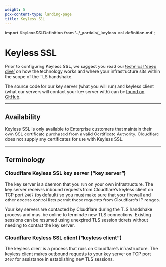 ```yaml
---
weight: 5
pcx-content-type: landing-page
title: Keyless SSL
---
```


import KeylessSSLDefinition from '../\_partials/\_keyless-ssl-definition.md';

# Keyless SSL

<KeylessSSLDefinition />

Prior to configuring Keyless SSL, we suggest you read our [technical ‘deep dive’](https://blog.cloudflare.com/keyless-ssl-the-nitty-gritty-technical-details/) on how the technology works and where your infrastructure sits within the scope of the TLS handshake.

The source code for our key server (what you will run) and keyless client (what our servers will contact your key server with) can be [found on GitHub](https://github.com/cloudflare/gokeyless).

***

## Availability

Keyless SSL is only available to Enterprise customers that maintain their own SSL certificate purchased from a valid Certificate Authority. Cloudflare does not supply any certificates for use with Keyless SSL.

***

## Terminology

### Cloudflare Keyless SSL key server (“key server”)

The key server is a daemon that you run on your own infrastructure. The key server receives inbound requests from Cloudflare’s keyless client on TCP port `2407` (by default) so you must make sure that your firewall and other access control lists permit these requests from Cloudflare’s IP ranges.

Your key servers are contacted by Cloudflare during the TLS handshake process and must be online to terminate new TLS connections. Existing sessions can be resumed using unexpired TLS session tickets without needing to contact the key server.

### Cloudflare Keyless SSL client (“keyless client”)

The keyless client is a process that runs on Cloudflare’s infrastructure. The keyless client makes outbound requests to your key server on TCP port `2407` for assistance in establishing new TLS sessions.
